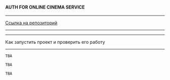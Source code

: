 #### AUTH FOR ONLINE CINEMA SERVICE

____________________________________________________________________________
[Ссылка на репозиторий](https://github.com/SmirnovaT/Auth_sprint_2)
____________________________________________________________________________

____________________________________________________________________________
Как запустить проект и проверить его работу
____________________________________________________________________________

```
TBA
```

```
TBA
```

```
TBA
```